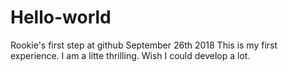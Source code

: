 # Hello-world
Rookie's first step at github
September 26th 2018
This is my first experience. I am a litte thrilling. Wish I could develop a lot.
